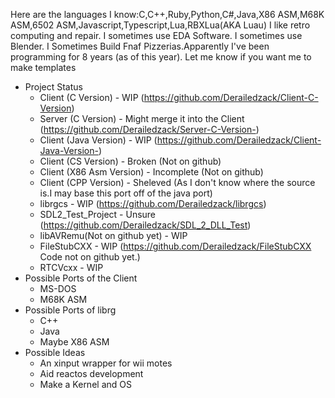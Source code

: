    Here are the languages I know:C,C++,Ruby,Python,C#,Java,X86 ASM,M68K ASM,6502 ASM,Javascript,Typescript,Lua,RBXLua(AKA Luau)
    I like retro computing and repair. I sometimes use EDA Software. I sometimes use Blender. I Sometimes Build Fnaf Pizzerias.Apparently I've been programming for 8 years (as of this year). Let me know if you want me to make templates

- Project Status
  - Client (C Version) - WIP (https://github.com/Derailedzack/Client-C-Version)
  - Server (C Version) - Might merge it into the Client (https://github.com/Derailedzack/Server-C-Version-)
  - Client (Java Version) - WIP (https://github.com/Derailedzack/Client-Java-Version-)
  - Client (CS Version) - Broken (Not on github)
  - Client (X86 Asm Version) - Incomplete (Not on github)
  - Client (CPP Version) - Sheleved (As I don't know where the source is.I may base this port off of the java port)
  - librgcs - WIP (https://github.com/Derailedzack/librgcs)
  - SDL2_Test_Project - Unsure (https://github.com/Derailedzack/SDL_2_DLL_Test)
  - libAVRemu(Not on github yet) - WIP
  - FileStubCXX - WIP (https://github.com/Derailedzack/FileStubCXX Code not on github yet.) 
  - RTCVcxx - WIP
- Possible Ports of the Client
  - MS-DOS
  - M68K ASM
- Possible Ports of librg
    - C++
    - Java
    - Maybe X86 ASM
- Possible Ideas
   - An xinput wrapper for wii motes
   - Aid reactos development
   - Make a Kernel and OS
